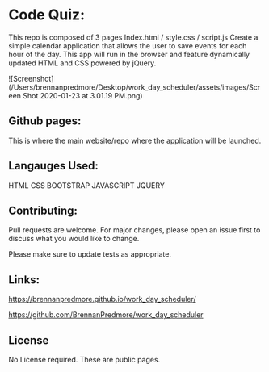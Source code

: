 # Code Quiz:

This repo is composed of 3 pages
Index.html / style.css / script.js 
Create a simple calendar application that allows the user to save events for each hour of the day. This app will run in the browser and feature dynamically updated HTML and CSS powered by jQuery.

![Screenshot](/Users/brennanpredmore/Desktop/work_day_scheduler/assets/images/Screen Shot 2020-01-23 at 3.01.19 PM.png)

## Github pages:

This is where the main website/repo where the application will be launched.

## Langauges Used:

HTML 
CSS
BOOTSTRAP
JAVASCRIPT
JQUERY

## Contributing:
Pull requests are welcome. For major changes, please open an issue first to discuss what you would like to change.

Please make sure to update tests as appropriate.

## Links:
https://brennanpredmore.github.io/work_day_scheduler/

https://github.com/BrennanPredmore/work_day_scheduler

## License
No License required. These are public pages. 